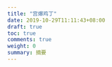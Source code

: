 ```yaml
---
title: "宫爆鸡丁"
date: 2019-10-29T11:11:43+08:00
draft: true
toc: true
comments: true
weight: 0
summary: 摘要
---
```


